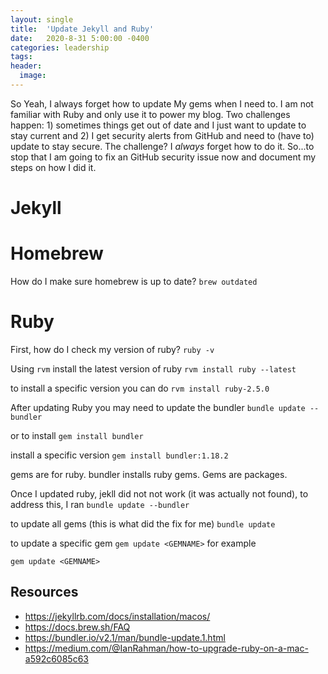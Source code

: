```yaml
---
layout: single
title:  'Update Jekyll and Ruby'
date:   2020-8-31 5:00:00 -0400
categories: leadership
tags:
header:
  image:
---
```

So Yeah, I always forget how to update My gems when I need to. I am not familiar with Ruby and only use it to power my blog.  Two challenges happen: 1) sometimes things get out of date and I just want to update to stay current and 2) I get security alerts from GitHub and need to (have to) update to stay secure. The challenge? I _always_ forget how to do it. So...to stop that I am going to fix an GitHub security issue now and document my steps on how I did it.

# Jekyll

# Homebrew
How do I make sure homebrew is up to date?
`brew outdated`

# Ruby
First, how do I check my version of ruby?
`ruby -v`

Using `rvm` install the latest version of ruby
`rvm install ruby --latest`

to install a specific version you can do
`rvm install ruby-2.5.0`

After updating Ruby you may need to update the bundler
`bundle update --bundler`

or to install
`gem install bundler`

install a specific version
`gem install bundler:1.18.2`

gems are for ruby. bundler installs ruby gems. Gems are packages.

Once I updated ruby, jekll did not not work (it was actually not found), to address this, I ran
`bundle update --bundler`

to update all gems (this is what did the fix for me)
`bundle update`

to update a specific gem
`gem update <GEMNAME>`
for example

`gem update <GEMNAME>`

## Resources
- https://jekyllrb.com/docs/installation/macos/
- https://docs.brew.sh/FAQ
- https://bundler.io/v2.1/man/bundle-update.1.html
- https://medium.com/@IanRahman/how-to-upgrade-ruby-on-a-mac-a592c6085c63
